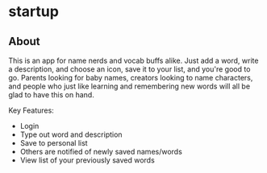 # startup
## About
This is an app for name nerds and vocab buffs alike.
Just add a word, write a description, and choose an icon, save it to your list, and you're good to go. Parents looking for baby names, creators looking to name characters, and people who just like learning and remembering new words will all be glad to have this on hand. 

Key Features:
- Login
- Type out word and description
- Save to personal list
- Others are notified of newly saved names/words
- View list of your previously saved words
